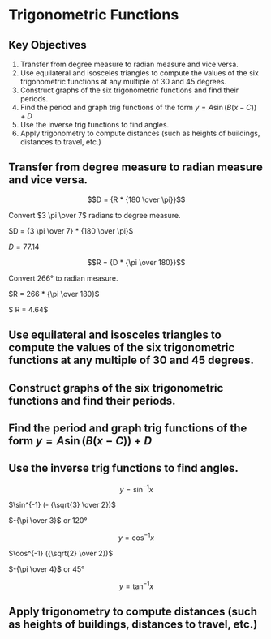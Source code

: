 # Trigonometric Functions

## Key Objectives

1. Transfer from degree measure to radian measure and vice versa.
2. Use equilateral and isosceles triangles to compute the values of the six trigonometric functions at any multiple of 30 and 45 degrees.
3. Construct graphs of the six trigonometric functions and find their periods.
4. Find the period and graph trig functions of the form $y = A \sin(B (x - C)) + D$
5. Use the inverse trig functions to find angles.
6. Apply trigonometry to compute distances (such as heights of buildings, distances to travel, etc.)

## Transfer from degree measure to radian measure and vice versa.


$$D = {R * {180 \over \pi}}$$

Convert $3 \pi \over 7$ radians to degree measure.

$D = {3 \pi \over 7} * {180 \over \pi}$

$D = 77.14$

$$R = {D * {\pi \over 180}}$$

Convert 266° to radian measure.

$R = 266 * {\pi \over 180}$

$ R = 4.64$

## Use equilateral and isosceles triangles to compute the values of the six trigonometric functions at any multiple of 30 and 45 degrees.

## Construct graphs of the six trigonometric functions and find their periods.

## Find the period and graph trig functions of the form $y = A \sin(B (x - C)) + D$

## Use the inverse trig functions to find angles.

$$y = \sin^{-1} x$$

$\sin^{-1} (- {\sqrt{3} \over 2})$

$-{\pi \over 3}$ or 120°

$$y = \cos^{-1} x$$

$\cos^{-1} ({\sqrt{2} \over 2})$

$-{\pi \over 4}$ or 45°

$$y = \tan^{-1} x$$

## Apply trigonometry to compute distances (such as heights of buildings, distances to travel, etc.)